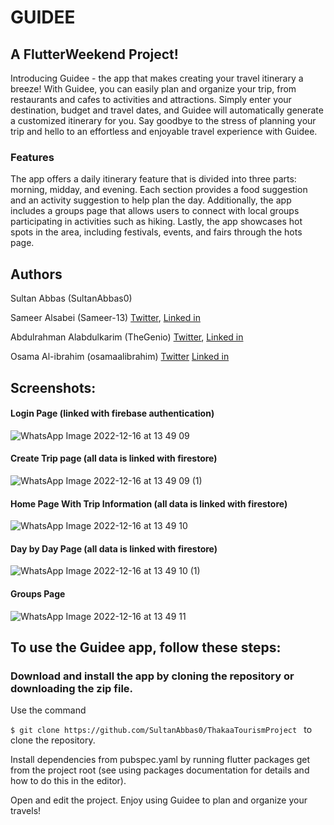 # GUIDEE
## A FlutterWeekend Project! 

Introducing Guidee - the app that makes creating your travel itinerary a breeze! With Guidee, you can easily plan and organize your trip, from restaurants and cafes to activities and attractions. Simply enter your destination, budget and travel dates, and Guidee will automatically generate a customized itinerary for you.  Say goodbye to the stress of planning your trip and hello to an effortless and enjoyable travel experience with Guidee.

### Features
The app offers a daily itinerary feature that is divided into three parts: morning, midday, and evening. Each section provides a food suggestion and an activity suggestion to help plan the day. 
Additionally, the app includes a groups page that allows users to connect with local groups participating in activities such as hiking. 
Lastly, the app showcases hot spots in the area, including festivals, events, and fairs through the hots page.

## Authors
Sultan Abbas (SultanAbbas0)

Sameer Alsabei (Sameer-13) [Twitter](https://mobile.twitter.com/Sameer_Alsabei), [Linked in](https://www.linkedin.com/in/sameer-alsabea-610291239/)

Abdulrahman Alabdulkarim (TheGenio) [Twitter](https://twitter.com/GenioOwO), [Linked in](https://www.linkedin.com/in/abdulrahman-ak/)

Osama Al-ibrahim (osamaalibrahim) [Twitter](https://twitter.com/alibrahim_77) [Linked in](https://www.linkedin.com/in/osama-alibrahim-4bb854227)

## Screenshots:
#### Login Page (linked with firebase authentication)

![WhatsApp Image 2022-12-16 at 13 49 09](https://user-images.githubusercontent.com/90417603/208106207-7695ad82-9284-408e-bcf7-aa4a40b041dc.jpeg)



#### Create Trip page (all data is linked with firestore)
![WhatsApp Image 2022-12-16 at 13 49 09 (1)](https://user-images.githubusercontent.com/90417603/208106388-f61aa521-962e-447e-bed7-e17afaaec16a.jpeg)


#### Home Page With Trip Information (all data is linked with firestore)
![WhatsApp Image 2022-12-16 at 13 49 10](https://user-images.githubusercontent.com/90417603/208106962-0cf62ba6-8f04-4f54-9c56-8b1b4644f858.jpeg)

#### Day by Day Page (all data is linked with firestore)
![WhatsApp Image 2022-12-16 at 13 49 10 (1)](https://user-images.githubusercontent.com/90417603/208107013-6f46bb89-a7db-4364-84f0-25fb3693122e.jpeg)

#### Groups Page 
![WhatsApp Image 2022-12-16 at 13 49 11](https://user-images.githubusercontent.com/90417603/208107238-84e6ccc6-deab-4fef-838d-8036c562de8e.jpeg)


## To use the Guidee app, follow these steps:
### Download and install the app by cloning the repository or downloading the zip file. 

Use the command 

```$ git clone https://github.com/SultanAbbas0/ThakaaTourismProject ``` to clone the repository.

Install dependencies from pubspec.yaml by running flutter packages get from the project root (see using packages documentation for details and how to do this in the editor).

Open and edit the project. Enjoy using Guidee to plan and organize your travels!

